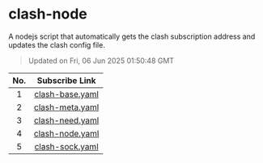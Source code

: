 # clash-node

A nodejs script that automatically gets the clash subscription address and updates the clash config file.

> Updated on Fri, 06 Jun 2025 01:50:48 GMT

| No. | Subscribe Link |
| :---: | :-----: |
| 1 | [clash-base.yaml](https://betavs.github.io/clash-node/resources/clash-base.yaml) |
| 2 | [clash-meta.yaml](https://betavs.github.io/clash-node/resources/clash-meta.yaml) |
| 3 | [clash-need.yaml](https://betavs.github.io/clash-node/resources/clash-need.yaml) |
| 4 | [clash-node.yaml](https://betavs.github.io/clash-node/resources/clash-node.yaml) |
| 5 | [clash-sock.yaml](https://betavs.github.io/clash-node/resources/clash-sock.yaml) |
